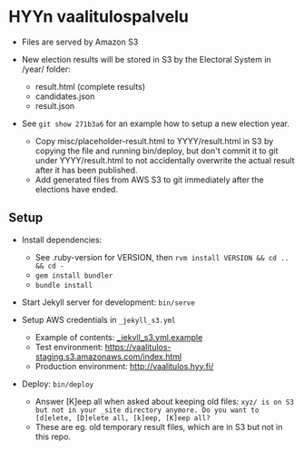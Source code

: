 
HYYn vaalitulospalvelu
======================

- Files are served by Amazon S3

- New election results will be stored in S3 by the Electoral System in /year/ folder:
  - result.html (complete results)
  - candidates.json
  - result.json

- See `git show 271b3a6` for an example how to setup a new election year.
  - Copy misc/placeholder-result.html to YYYY/result.html in S3
    by copying the file and running bin/deploy,
    but don't commit it to git under YYYY/result.html to not accidentally overwrite the actual
    result after it has been published.
  - Add generated files from AWS S3 to git immediately after the elections have ended.


## Setup

- Install dependencies:
  - See .ruby-version for VERSION, then
   `rvm install VERSION && cd .. && cd -`
  - `gem install bundler`
  - `bundle install`

- Start Jekyll server for development:
  `bin/serve`

- Setup AWS credentials in `_jekyll_s3.yml`
  - Example of contents: [_jekyll_s3.yml.example](_jekyll_s3.yml.example)
  - Test environment: https://vaalitulos-staging.s3.amazonaws.com/index.html
  - Production environment: http://vaalitulos.hyy.fi/

- Deploy:
  `bin/deploy`

  - Answer [K]eep all when asked about keeping old files:
  `xyz/ is on S3 but not in your _site directory anymore. Do you want to [d]elete, [D]elete all, [k]eep, [K]eep all?`
  - These are eg. old temporary result files, which are in S3 but not in
    this repo.
